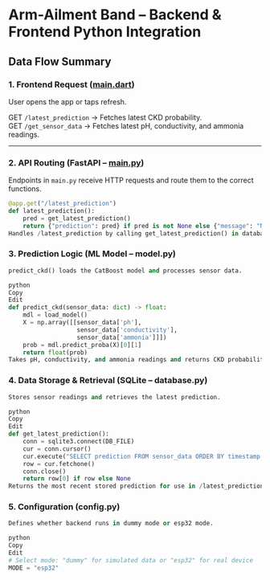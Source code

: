 # Arm-Ailment Band – Backend & Frontend Python Integration

## Data Flow Summary

### 1. Frontend Request ([main.dart](../frontend/lib/main.dart))
User opens the app or taps refresh.

GET `/latest_prediction` → Fetches latest CKD probability.  
GET `/get_sensor_data` → Fetches latest pH, conductivity, and ammonia readings.

---

### 2. API Routing (FastAPI – [main.py](../frontend/main.py))
Endpoints in `main.py` receive HTTP requests and route them to the correct functions.

```python
@app.get("/latest_prediction")
def latest_prediction():
    pred = get_latest_prediction()
    return {"prediction": pred} if pred is not None else {"message": "No data yet"}
Handles /latest_prediction by calling get_latest_prediction() in database.py.
```
### 3. Prediction Logic (ML Model – model.py)
```python
predict_ckd() loads the CatBoost model and processes sensor data.

python
Copy
Edit
def predict_ckd(sensor_data: dict) -> float:
    mdl = load_model()
    X = np.array([[sensor_data['ph'],
                   sensor_data['conductivity'],
                   sensor_data['ammonia']]])
    prob = mdl.predict_proba(X)[0][1]
    return float(prob)
Takes pH, conductivity, and ammonia readings and returns CKD probability.
```

### 4. Data Storage & Retrieval (SQLite – database.py)
```python
Stores sensor readings and retrieves the latest prediction.

python
Copy
Edit
def get_latest_prediction():
    conn = sqlite3.connect(DB_FILE)
    cur = conn.cursor()
    cur.execute("SELECT prediction FROM sensor_data ORDER BY timestamp DESC LIMIT 1")
    row = cur.fetchone()
    conn.close()
    return row[0] if row else None
Returns the most recent stored prediction for use in /latest_prediction.
```
### 5. Configuration (config.py)
```python
Defines whether backend runs in dummy mode or esp32 mode.

python
Copy
Edit
# Select mode: "dummy" for simulated data or "esp32" for real device
MODE = "esp32"
```

